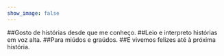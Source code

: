 ```yaml
---
show_image: false
---
```


##Gosto de histórias desde que me conheço.
##Leio e interpreto histórias em voz alta.
##Para miúdos e graúdos.
##E vivemos felizes até à próxima história.